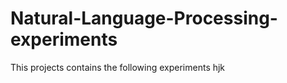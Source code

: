 # Natural-Language-Processing-experiments

This projects contains the following experiments
    hjk
